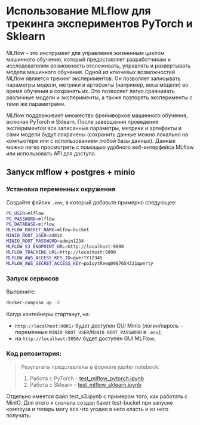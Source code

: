 # Использование MLflow для трекинга экспериментов PyTorch и Sklearn

MLflow - это инструмент для управления жизненным циклом машинного обучения, который предоставляет разработчикам и исследователям возможность отслеживать, управлять и развертывать модели машинного обучения. Одной из ключевых возможностей MLflow является трекинг экспериментов.  Он позволяет записывать параметры модели, метрики и артефакты (например, веса модели) во время обучения и сохранять их. Это позволяет легко сравнивать различные модели и эксперименты, а также повторять эксперименты с теми же параметрами.


MLflow поддерживает множество фреймворков машинного обучения, включая PyTorch и Sklearn. После завершения проведения экспериментов все записанные параметры, метрики и артефакты и сами модели будут сохранены (сохранить данные можно локально на компьютере или с использованием любой базы данных). Данные можно легко просмотреть с помощью удобного веб-интерфейса MLflow или использовать API для доступа.

## Запуск mlflow + postgres + minio


### Установка переменных окружения

Создайте файлик `.env`, в который добавьте примерно следующее:

```bash
PG_USER=mlflow
PG_PASSWORD=mlflow
PG_DATABASE=mlflow
MLFLOW_BUCKET_NAME=mlfow-bucket
MINIO_ROOT_USER=admin
MINIO_ROOT_PASSWORD=admin1234
MLFLOW_S3_ENDPOINT_URL=http://localhost:9000
MLFLOW_TRACKING_URL=http://localhost:5000
MLFLOW_AWS_ACCESS_KEY_ID=qwerTY12345
MLFLOW_AWS_SECRET_ACCESS_KEY=poIuytRewq0987654321qwerty
```

### Запуск сервисов

Выполните:

```bash
docker-compose up -d
```

Когда контейнеры стартанут, на: 

* `http://localhost:9001/` будет доступен GUI Minio (логин/пароль – переменные `MINIO_ROOT_USER`/`MINIO_ROOT_PASSWORD` в `.env`);
* на `http://localhost:5050/` будет доступен GUI MLFlow;




### Код репозитория:

 > Результаты представлены в формате jupiter notebook: 
 > 1) Работа с PyTorch - [test_mlflow_pytorch.ipynb](https://nbviewer.org/github/Koldim2001/MLflow_tracking/blob/main/test_mlflow_pytorch.ipynb)
 > 2) Работа с Sklearn - [test_mlflow_sklearn.ipynb](https://nbviewer.org/github/Koldim2001/MLflow_tracking/blob/main/test_mlflow_sklearn.ipynb)

Отдельно имеется файл test_s3.ipynb с примером того, как работать с MinIO. Для этого я сначала создал бакет test-bucket при запуске компоуза и теперь могу все что угодно в него класть и из него получать.
